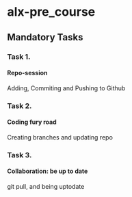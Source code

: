 # alx-pre_course

## Mandatory Tasks

### Task 1.
#### Repo-session

Adding, Commiting and Pushing to Github

### Task 2.
#### Coding fury road

Creating branches and updating repo

### Task 3.
#### Collaboration: be up to date

git pull, and being uptodate
